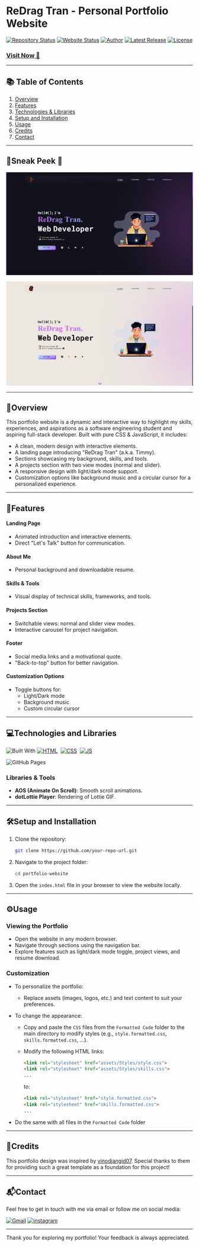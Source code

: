 # ReDrag Tran - Personal Portfolio Website 

[![Repository Status](https://img.shields.io/badge/Repository%20Status-Maintained-brightgreen.svg)](https://github.com/redrag2105/redrag2105.github.io)
[![Website Status](https://img.shields.io/badge/Website%20Status-Online-green)](https://redrag2105.github.io/)
[![Author](https://img.shields.io/badge/Author-ReDrag-purple.svg)](https://www.instagram.com/redrag_21)
[![Latest Release](https://img.shields.io/badge/Latest%20Update-22%20December%202024-yellow.svg)](https://github.com/redrag2105/redrag2105.github.io)
[![License](https://img.shields.io/badge/License-MIT-blue.svg)](https://github.com/redrag2105/redrag2105.github.io/blob/master/LICENSE)
### <a href="https://redrag2105.github.io/" target="_blank">**Visit Now** 🚀</a>
<!--![Visitors]()
![Stars](https://img.shields.io/github/stars/redrag2105/redrag2105.github.io?style=social) -->

---

## 📚 Table of Contents

1. [Overview](#overview)
2. [Features](#features)
3. [Technologies & Libraries](#technologies-and-libraries)
4. [Setup and Installation](#setup-and-installation)
5. [Usage](#usage)
6. [Credits](#credits)
7. [Contact](#contact)

---

## 📌Sneak Peek 👀
![Page Review](https://github.com/ReDrag21/ReDrag/blob/eccd1b725f779e817957c4383a8738d33da7dcbd/web_preview.png)

![Page Review](https://github.com/ReDrag21/ReDrag/blob/8453d758f27e3a5099705d008785bc95887100ed/web_preview_light.png)

---

## 📝Overview

This portfolio website is a dynamic and interactive way to highlight my skills, experiences, and aspirations as a software engineering student and aspiring full-stack developer. Built with pure CSS & JavaScript, it includes:

- A clean, modern design with interactive elements.
- A landing page introducing "ReDrag Tran" (a.k.a. Timmy).
- Sections showcasing my background, skills, and tools.
- A projects section with two view modes (normal and slider).
- A responsive design with light/dark mode support.
- Customization options like background music and a circular cursor for a personalized experience.

---

## 🎉Features

#### Landing Page
- Animated introduction and interactive elements.
- Direct "Let's Talk" button for communication.

#### About Me
- Personal background and downloadable resume.

#### Skills & Tools
- Visual display of technical skills, frameworks, and tools.

#### Projects Section
- Switchable views: normal and slider view modes.
- Interactive carousel for project navigation.

#### Footer
- Social media links and a motivational quote.
- "Back-to-top" button for better navigation.

#### Customization Options
- Toggle buttons for:
  - Light/Dark mode
  - Background music
  - Custom circular cursor

---

## 💻Technologies and Libraries

![Built With](https://img.shields.io/badge/Built%20With-purple?style=for-the-badge)
[![HTML](https://img.shields.io/badge/html5%20-%23E34F26.svg?&style=for-the-badge&logo=html5&logoColor=white)](https://github.com/jigar-sable/Portfolio-Website/search?l=html)&nbsp;
[![CSS](https://img.shields.io/badge/css3%20-%231572B6.svg?&style=for-the-badge&logo=css3&logoColor=white)](https://github.com/jigar-sable/Portfolio-Website/search?l=css)&nbsp;
[![JS](https://img.shields.io/badge/javascript%20-%23323330.svg?&style=for-the-badge&logo=javascript&logoColor=%23F7DF1E)](https://github.com/jigar-sable/Portfolio-Website/search?l=javascript)

![GitHub Pages](https://img.shields.io/badge/Hosted%20on-GitHub%20Pages-24292f?style=for-the-badge&logo=github&logoColor=white)
### Libraries & Tools
- **AOS (Animate On Scroll)**: Smooth scroll animations.
- **dotLottie Player**: Rendering of Lottie GIF.

---

## 🛠Setup and Installation

1. Clone the repository:
   ```bash
   git clone https://github.com/your-repo-url.git
   ```
2. Navigate to the project folder:
   ```bash
   cd portfolio-website
   ```
3. Open the `index.html` file in your browser to view the website locally.

---

## ⚙Usage

### Viewing the Portfolio
- Open the website in any modern browser.
- Navigate through sections using the navigation bar.
- Explore features such as light/dark mode toggle, project views, and resume download.

### Customization
- To personalize the portfolio:

  - Replace assets (images, logos, etc.) and text content to suit your preferences.
  
- To change the appearance:

  - Copy and paste the `CSS` files from the `Formatted Code` folder to the main directory to modify styles (e.g., `style.formatted.css`, `skills.formatted.css`, ...).

  - Modify the following HTML links:
    ```html
    <link rel="stylesheet" href="assets/Styles/style.css">
    <link rel="stylesheet" href="assets/Styles/skills.css">
    ...
    ```
    to:
    ```html
    <link rel="stylesheet" href="style.formatted.css">
    <link rel="stylesheet" href="skills.formatted.css">
    ...
    ```
- Do the same with all files in the `Formatted Code` folder

---

## 🌟Credits

This portfolio design was inspired by [vinodjangid07](https://github.com/vinodjangid07). Special thanks to them for providing such a great template as a foundation for this project!

---

## 📬Contact

Feel free to get in touch with me via email or follow me on social media:

[![Gmail](https://img.shields.io/badge/Gmail-D14836?style=for-the-badge&logo=gmail&logoColor=white&textColor=black)](mailto:areddragon2018@gmail.com)
[![instagram](https://img.shields.io/badge/Instagram-E4405F?style=for-the-badge&logo=instagram&logoColor=white)](https://www.instagram.com/redrag_21)

---

Thank you for exploring my portfolio! Your feedback is always appreciated.


